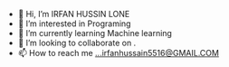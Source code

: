 - 👋 Hi, I’m IRFAN HUSSIN LONE    
- 👀 I’m interested in Programing
- 🌱 I’m currently learning Machine learning
- 💞️ I’m looking to collaborate on .
- 📫 How to reach me ...irfanhussain5516@GMAIL.COM

<!---
IRFAN HUSSAIN is a ✨ special ✨ repository because its `README.md` (this file) appears on your GitHub profile.
You can click the Preview link to take a look at your changes.
--->
